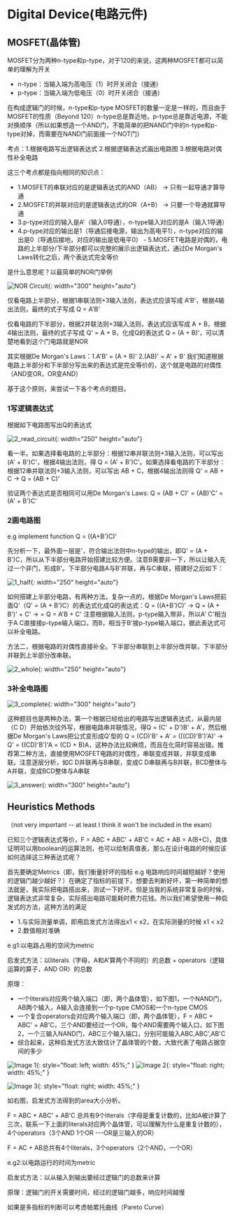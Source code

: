 # Digital Device(电路元件)

## MOSFET(晶体管)

MOSFET分为两种n-type和p-type，对于120的来说，这两种MOSFET都可以简单的理解为开关

- n-type：当输入端为高电压（1）时开关闭合（接通）
- p-type：当输入端为低电压（0）时开关闭合（接通）
  
在构成逻辑门的时候，n-type和p-type MOSFET的数量一定是一样的，而且由于MOSFET的性质（Beyond 120）n-type总是靠近地，p-type总是靠近电源，不能对换顺序（所以如果想造一个AND门，不能简单的把NAND门中的n-type和p-type对掉，而需要在NAND门前面接一个NOT门）

考点：1.根据电路写出逻辑表达式 2.根据逻辑表达式画出电路图 3.根据电路对偶性补全电路

这三个考点都是指向相同的知识点：

- 1.MOSFET的串联对应的是逻辑表达式的AND（AB） -> 只有一起导通才算导通
- 2.MOSFET的并联对应的是逻辑表达式的OR（A+B） -> 只要一个导通就算导通
- 3.p-type对应的输入是A'（输入0导通），n-type输入对应的是A（输入1导通） 
- 4.p-type对应的输出是1（导通后接电源，输出为高电平1），n-type对应的输出是0（导通后接地，对应的输出是低电平0） - 5.MOSFET电路是对偶的，电路的上半部分/下半部分都可以完整的展示出逻辑表达式，通过De Morgan's Laws转化之后，两个表达式完全等价

是什么意思呢？以最简单的NOR门举例

![NOR Circuit](./picture/c4/nor_circuit.png){: width="300" height="auto"}

仅看电路上半部分，根据1串联法则+3输入法则，表达式应该写成 A'B'，根据4输出法则，最终的式子写成 Q = A'B'

仅看电路的下半部分，根据2并联法则+3输入法则，表达式应该写成 A + B，根据4输出法则，最终的式子写成 Q' = A + B，化成Q的表达式 Q = (A + B)'，可以清楚地看到这个门电路就是NOR

其实根据De Morgan's Laws：1.A'B' = (A + B)' 2.(AB)' = A' + B' 我们知道根据电路上半部分和下半部分写出来的表达式是完全等价的，这个就是电路的对偶性（AND变OR，OR变AND）

基于这个原则，来尝试一下各个考点的题目。

### 1写逻辑表达式

根据如下电路图写出Q的表达式

![2_read_circuit](./picture/c4/2_read_circuit.png){: width="250" height="auto"}

看一半。如果选择看电路的上半部分：根据12串并联法则+3输入法则，可以写出(A' + B')C'，根据4输出法则，得 Q = (A' + B')C'。如果选择看电路的下半部分：根据12串并联法则+3输入法则，可以写出 AB + C，根据4输出法则得 Q' = AB + C -> Q = (AB + C)'

验证两个表达式是否相同可以用De Morgan's Laws: Q = (AB + C)' = (AB)'C' = (A' + B')C'

### 2画电路图
e.g implement function Q = ((A+B')C)'

先分析一下，最外面一层是'，符合输出法则中n-type的输出，即Q' = (A + B')C，所以从下半部分电路开始搭建比较方便。注意B需要非一下，所以让输入先过一个非门，形成B'。下半部分电路A与B'并联，再与C串联，搭建好之后如下：

![1_half](./picture/c4/1_half.png){: width="250" height="auto"}

如何搭建上半部分电路，有两种方法。复杂一点的，根据De Morgan's Laws把前面Q'（Q' = (A + B')C）的表达式化成Q的表达式：Q = ((A+B')C)' -> Q = (A + B')' + C' -> = Q = A'B + C' 注意根据输入法则，p-type输入带非，所以A' C'相当于A C直接接p-type输入端口，而B，相当于B'接p-type输入端口，据此表达式可以补全电路。

方法二，根据电路的对偶性直接补全。下半部分串联到上半部分改并联，下半部分并联到上半部分改串联。

![2_whole](./picture/c4/1_whole.png){: width="250" height="auto"}


### 3补全电路图

![3_complete](./picture/c4/3_complete.png){: width="300" height="auto"}

这种题目也是两种办法，第一个根据已经给出的电路写出逻辑表达式，从最内层（C D）开始依次往外写，根据电路串并联情况，得Q = (C' + D')B' + A'，然后根据De Morgan's Laws把公式变形成Q'型的 Q = (CD)'B' + A' = (((CD)'B')'A)' -> Q' = ((CD)'B')'A = (CD + B)A，这种办法比较麻烦，而且在化简时容易出错。推荐第二种方法，直接使用MOSFET电路的对偶性，串联变成并联，并联变成串联。注意逐层分析，如C D并联再与B串联，变成C D串联再与B并联，BCD整体与A并联，变成BCD整体与A串联

![3_answer](./picture/c4/3_answer.png){: width="300" height="auto"}



## Heuristics Methods
（not very important -- at least I think it won't be included in the exam）

已知三个逻辑表达式等价，F = ABC + ABC' + AB'C = AC + AB = A(B+C)，具体证明可以用boolean的运算法则，也可以绘制真值表，那么在设计电路的时候应该如何选择这三种表达式呢？

首先要确定Metrics（即，我们衡量好坏的指标 e.g 电路响应时间越短越好？使用的逻辑门越少越好？）在确定了指标的前提下，想要去判断好坏，第一种简单的想法就是，我实际把电路搭出来，测试一下好坏。但是当我的系统非常复杂的时候，逻辑表达式非常复杂，实际搭出电路可能耗时费力花钱。所以我们希望使用一种启发式的方法，这种方法的满足

- 1.与实际测量单调，即用启发式方法得出x1 < x2，在实际测量的时候 x1 < x2 
- 2.数值相对准确

e.g1:以电路占用的空间为metric

启发式方法：以literals（字母，A和A'算两个不同的）的总数 + operators（逻辑运算的算子，AND OR）的总数

原理：

- 一个literals对应两个输入端口（即，两个晶体管），如下图1，一个NAND门，AB两个输入，A输入会连接到一个p-type CMOS和一个n-type CMOS
- 一个复合operators会对应两个输入端口（即，两个晶体管），F = ABC + ABC' + AB'C，三个AND要经过一个OR，每个AND需要两个输入口，如下图2，一个三输入NAND门，ABC三个输入端口，分别可能输入ABC,ABC',AB'C
- 综合起来，这种启发式方法大致估计了晶体管的个数，大致代表了电路占据空间的多少

![Image 1](./picture/c4/NAND.png){: style="float: left; width: 45%;" }
![Image 2](./picture/c4/3_NAND.png){: style="float: right; width: 45%;" }

<div style="clear: both;"></div>

![Image 3](./picture/c4/heuristics_area.png){: style="float: right; width: 45%;" }

如右图，启发式方法得到的area大小分析。

F = ABC + ABC' + AB'C 总共有9个literals（字母是重复计数的，比如A被计算了三次，联系一下上面的literals对应两个晶体管，可以理解为什么是重复计数的），4个operators（3个AND 1个OR ---OR是三输入的OR）

F = AC + AB总共有4个literals，3个operators（2个AND，一个OR）

e.g2:以电路运行的时间为metric

启发式方法：以从输入到输出要经过逻辑门的总数来计算

原理：逻辑门的开关需要时间，经过的逻辑门越多，响应时间越慢

如果是多指标的判断可以考虑帕累托曲线（Pareto Curve）

